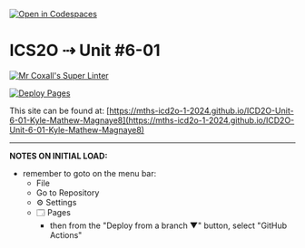 [![Open in Codespaces](https://classroom.github.com/assets/launch-codespace-2972f46106e565e64193e422d61a12cf1da4916b45550586e14ef0a7c637dd04.svg)](https://classroom.github.com/open-in-codespaces?assignment_repo_id=19493706)
# ICS2O ⇢ Unit #6-01

[![Mr Coxall's Super Linter](https://github.com/mths-icd2o-1-2024/ICD2O-Unit-6-01-Kyle-Mathew-Magnaye8/workflows/Mr%20Coxall's%20Super%20Linter/badge.svg)](https://github.com/mths-icd2o-1-2024/ICD2O-Unit-6-01-Kyle-Mathew-Magnaye8/actions)

[![Deploy Pages](https://github.com/mths-icd2o-1-2024/ICD2O-Unit-6-01-Kyle-Mathew-Magnaye8/workflows/Deploy%20Pages/badge.svg)](https://github.com/mths-icd2o-1-2024/ICD2O-Unit-6-01-Kyle-Mathew-Magnaye8/actions)

This site can be found at: [https://mths-icd2o-1-2024.github.io/ICD2O-Unit-6-01-Kyle-Mathew-Magnaye8](https://mths-icd2o-1-2024.github.io/ICD2O-Unit-6-01-Kyle-Mathew-Magnaye8)

---

**NOTES ON INITIAL LOAD:**
- remember to goto on the menu bar:
  - File
  - Go to Repository
  - ⚙ Settings
  - 🗔 Pages
    - then from the "Deploy from a branch ▼" button, select "GitHub Actions"
